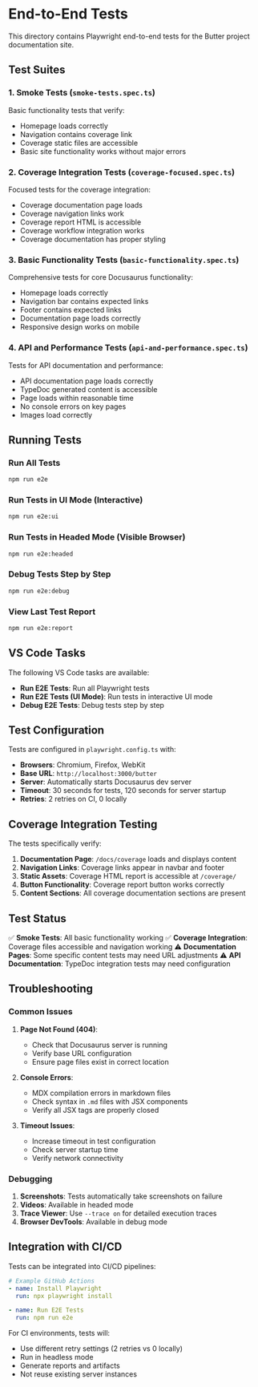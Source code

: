 # End-to-End Tests

This directory contains Playwright end-to-end tests for the Butter project documentation site.

## Test Suites

### 1. Smoke Tests (`smoke-tests.spec.ts`)

Basic functionality tests that verify:

- Homepage loads correctly
- Navigation contains coverage link
- Coverage static files are accessible
- Basic site functionality works without major errors

### 2. Coverage Integration Tests (`coverage-focused.spec.ts`)

Focused tests for the coverage integration:

- Coverage documentation page loads
- Coverage navigation links work
- Coverage report HTML is accessible
- Coverage workflow integration works
- Coverage documentation has proper styling

### 3. Basic Functionality Tests (`basic-functionality.spec.ts`)

Comprehensive tests for core Docusaurus functionality:

- Homepage loads correctly
- Navigation bar contains expected links
- Footer contains expected links
- Documentation page loads correctly
- Responsive design works on mobile

### 4. API and Performance Tests (`api-and-performance.spec.ts`)

Tests for API documentation and performance:

- API documentation page loads correctly
- TypeDoc generated content is accessible
- Page loads within reasonable time
- No console errors on key pages
- Images load correctly

## Running Tests

### Run All Tests

```bash
npm run e2e
```

### Run Tests in UI Mode (Interactive)

```bash
npm run e2e:ui
```

### Run Tests in Headed Mode (Visible Browser)

```bash
npm run e2e:headed
```

### Debug Tests Step by Step

```bash
npm run e2e:debug
```

### View Last Test Report

```bash
npm run e2e:report
```

## VS Code Tasks

The following VS Code tasks are available:

- **Run E2E Tests**: Run all Playwright tests
- **Run E2E Tests (UI Mode)**: Run tests in interactive UI mode
- **Debug E2E Tests**: Debug tests step by step

## Test Configuration

Tests are configured in `playwright.config.ts` with:

- **Browsers**: Chromium, Firefox, WebKit
- **Base URL**: `http://localhost:3000/butter`
- **Server**: Automatically starts Docusaurus dev server
- **Timeout**: 30 seconds for tests, 120 seconds for server startup
- **Retries**: 2 retries on CI, 0 locally

## Coverage Integration Testing

The tests specifically verify:

1. **Documentation Page**: `/docs/coverage` loads and displays content
2. **Navigation Links**: Coverage links appear in navbar and footer
3. **Static Assets**: Coverage HTML report is accessible at `/coverage/`
4. **Button Functionality**: Coverage report button works correctly
5. **Content Sections**: All coverage documentation sections are present

## Test Status

✅ **Smoke Tests**: All basic functionality working
✅ **Coverage Integration**: Coverage files accessible and navigation working
⚠️ **Documentation Pages**: Some specific content tests may need URL adjustments
⚠️ **API Documentation**: TypeDoc integration tests may need configuration

## Troubleshooting

### Common Issues

1. **Page Not Found (404)**:
   - Check that Docusaurus server is running
   - Verify base URL configuration
   - Ensure page files exist in correct location

2. **Console Errors**:
   - MDX compilation errors in markdown files
   - Check syntax in `.md` files with JSX components
   - Verify all JSX tags are properly closed

3. **Timeout Issues**:
   - Increase timeout in test configuration
   - Check server startup time
   - Verify network connectivity

### Debugging

1. **Screenshots**: Tests automatically take screenshots on failure
2. **Videos**: Available in headed mode
3. **Trace Viewer**: Use `--trace on` for detailed execution traces
4. **Browser DevTools**: Available in debug mode

## Integration with CI/CD

Tests can be integrated into CI/CD pipelines:

```yaml
# Example GitHub Actions
- name: Install Playwright
  run: npx playwright install

- name: Run E2E Tests
  run: npm run e2e
```

For CI environments, tests will:

- Use different retry settings (2 retries vs 0 locally)
- Run in headless mode
- Generate reports and artifacts
- Not reuse existing server instances
